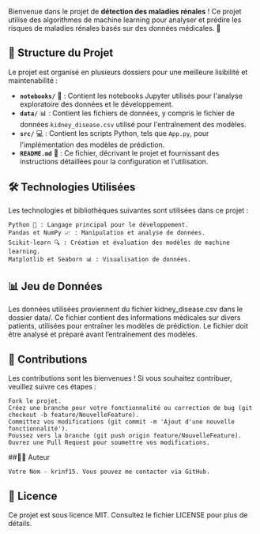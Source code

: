 Bienvenue dans le projet de **détection des maladies rénales** ! Ce projet utilise des algorithmes de machine learning pour analyser et prédire les risques de maladies rénales basés sur des données médicales. 🎯

## 📁 Structure du Projet

Le projet est organisé en plusieurs dossiers pour une meilleure lisibilité et maintenabilité :

- **`notebooks/`** 📓 : Contient les notebooks Jupyter utilisés pour l'analyse exploratoire des données et le développement.
- **`data/`** 📊 : Contient les fichiers de données, y compris le fichier de données `kidney_disease.csv` utilisé pour l'entraînement des modèles.
- **`src/`** 💻 : Contient les scripts Python, tels que `App.py`, pour l'implémentation des modèles de prédiction.
- **`README.md`** 📄 : Ce fichier, décrivant le projet et fournissant des instructions détaillées pour la configuration et l'utilisation.
  
## 🛠️ Technologies Utilisées

Les technologies et bibliothèques suivantes sont utilisées dans ce projet :

    Python 🐍 : Langage principal pour le développement.
    Pandas et NumPy 📈 : Manipulation et analyse de données.
    Scikit-learn 🔍 : Création et évaluation des modèles de machine learning.
    Matplotlib et Seaborn 📊 : Visualisation de données.

## 📊 Jeu de Données

Les données utilisées proviennent du fichier kidney_disease.csv dans le dossier data/. Ce fichier contient des informations médicales sur divers patients, utilisées pour entraîner les modèles de prédiction. Le fichier doit être analysé et préparé avant l’entraînement des modèles.
## 👥 Contributions

Les contributions sont les bienvenues ! Si vous souhaitez contribuer, veuillez suivre ces étapes :

    Fork le projet.
    Créez une branche pour votre fonctionnalité ou correction de bug (git checkout -b feature/NouvelleFeature).
    Committez vos modifications (git commit -m 'Ajout d'une nouvelle fonctionnalité').
    Poussez vers la branche (git push origin feature/NouvelleFeature).
    Ouvrez une Pull Request pour soumettre vos modifications.

##🧑‍💻 Auteur

    Votre Nom - krinf15. Vous pouvez me contacter via GitHub.

## 📄 Licence

Ce projet est sous licence MIT. Consultez le fichier LICENSE pour plus de détails.
